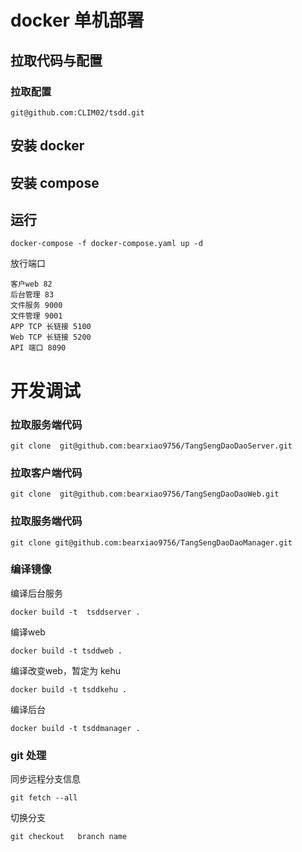 # docker 单机部署
## 拉取代码与配置
### 拉取配置
```
git@github.com:CLIM02/tsdd.git
```
## 安装 docker
## 安装 compose
## 运行
```
docker-compose -f docker-compose.yaml up -d
```
放行端口  
```
客户web 82 
后台管理 83
文件服务 9000
文件管理 9001
APP TCP 长链接 5100
Web TCP 长链接 5200
API 端口 8090

```

# 开发调试


### 拉取服务端代码
```
git clone  git@github.com:bearxiao9756/TangSengDaoDaoServer.git
```
### 拉取客户端代码
```
git clone  git@github.com:bearxiao9756/TangSengDaoDaoWeb.git
```
### 拉取服务端代码
```
git clone git@github.com:bearxiao9756/TangSengDaoDaoManager.git
```

### 编译镜像
编译后台服务
```
docker build -t  tsddserver .
```
编译web 
```
docker build -t tsddweb .
```
编译改变web，暂定为 kehu
```
docker build -t tsddkehu .

```
编译后台
```
docker build -t tsddmanager .
```

### git 处理

同步远程分支信息
```
git fetch --all
```
切换分支
```
git checkout   branch name
```